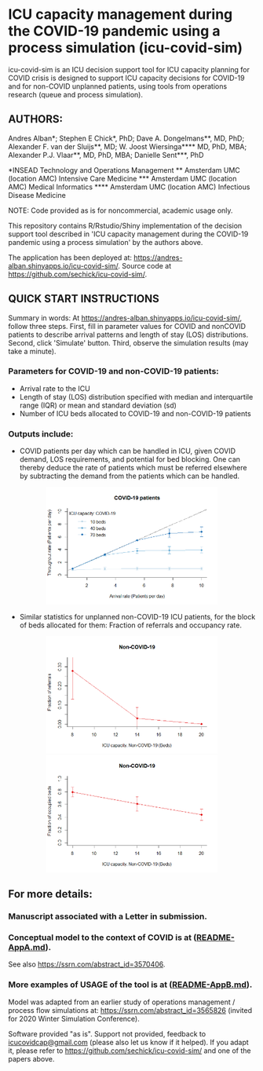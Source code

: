 # ICU capacity management during the COVID-19 pandemic using a process simulation (icu-covid-sim)

icu-covid-sim is an ICU decision support tool for ICU capacity planning for COVID crisis is designed to support ICU capacity decisions for COVID-19 and for non-COVID unplanned patients, using tools from operations research (queue and process simulation).

## AUTHORS: 

Andres Alban*; Stephen E Chick*, PhD; Dave A. Dongelmans**, MD, PhD; Alexander F. van der Sluijs**, MD; W. Joost Wiersinga**** MD, PhD, MBA; Alexander P.J. Vlaar**, MD, PhD, MBA; Danielle Sent***, PhD

 *INSEAD Technology and Operations Management
** Amsterdam UMC (location AMC) Intensive Care Medicine
*** Amsterdam UMC (location AMC) Medical Informatics
**** Amsterdam UMC (location AMC) Infectious Disease Medicine

NOTE: Code provided as is for noncommercial, academic usage only.

This repository contains R/Rstudio/Shiny implementation of the decision support tool described in 'ICU capacity management during the COVID-19 pandemic using a process simulation' by the authors above.

The application has been deployed at: https://andres-alban.shinyapps.io/icu-covid-sim/. Source code at https://github.com/sechick/icu-covid-sim/.

## QUICK START INSTRUCTIONS

Summary in words: At https://andres-alban.shinyapps.io/icu-covid-sim/, follow three steps. First, fill in parameter values for COVID and nonCOVID patients to describe arrival patterns and length of stay (LOS) distributions. Second, click 'Simulate' button. Third, observe the simulation results (may take a minute).

### Parameters for COVID-19 and non-COVID-19 patients:

 - Arrival rate to the ICU
 - Length of stay (LOS) distribution specified with median and interquartile range (IQR) or mean and standard deviation (sd)
 - Number of ICU beds allocated to COVID-19 and non-COVID-19 patients
 
### Outputs include:

- COVID patients per day which can be handled in ICU, given COVID demand, LOS requirements, and potential for bed blocking. One can thereby deduce the rate of patients which must be referred elsewhere by subtracting the demand from the patients which can be handled.

<p align="center">
  <img src="Docs/throughput_example.png" width="350" alt="throughput_example text">
</p>

- Similar statistics for unplanned non-COVID-19 ICU patients, for the block of beds allocated for them: Fraction of referrals and occupancy rate.

<p align="center">
  <img src="Docs/referrals_example.png" width="350" alt="referrals_example text">
  <img src="Docs/occupancy_example.png" width="350" alt="occupancy_example text">
</p>

## For more details: 

### Manuscript associated with a Letter in submission.

### Conceptual model to the context of COVID is at ([README-AppA.md](README-AppA.md)).

See also https://ssrn.com/abstract_id=3570406.

### More examples of USAGE of the tool is at ([README-AppB.md](README-AppB.md)).

Model was adapted from an earlier study of operations management / process flow simulations at: https://ssrn.com/abstract_id=3565826 (invited for 2020 Winter Simulation Conference).

Software provided "as is". Support not provided, feedback to icucovidcap@gmail.com (please also let us know if it helped). If you adapt it, please refer to https://github.com/sechick/icu-covid-sim/ and one of the papers above.


